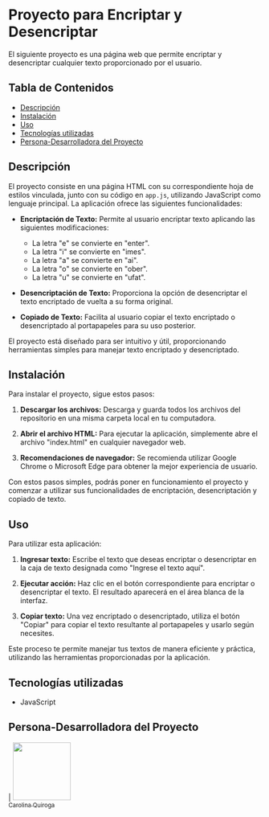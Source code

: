 # Proyecto para Encriptar y Desencriptar

El siguiente proyecto es una página web que permite encriptar y desencriptar cualquier texto proporcionado por el usuario.

## Tabla de Contenidos

- [Descripción](#descripción)
- [Instalación](#instalación)
- [Uso](#uso)
- [Tecnologías utilizadas](#tecnologías-utilizadas)
- [Persona-Desarrolladora del Proyecto](#personas-desarrolladores)


## Descripción

El proyecto consiste en una página HTML con su correspondiente hoja de estilos vinculada, junto con su código en `app.js`, utilizando JavaScript como lenguaje principal. La aplicación ofrece las siguientes funcionalidades:

- **Encriptación de Texto:** Permite al usuario encriptar texto aplicando las siguientes modificaciones:
  - La letra "e" se convierte en "enter".
  - La letra "i" se convierte en "imes".
  - La letra "a" se convierte en "ai".
  - La letra "o" se convierte en "ober".
  - La letra "u" se convierte en "ufat".

- **Desencriptación de Texto:** Proporciona la opción de desencriptar el texto encriptado de vuelta a su forma original.

- **Copiado de Texto:** Facilita al usuario copiar el texto encriptado o desencriptado al portapapeles para su uso posterior.

El proyecto está diseñado para ser intuitivo y útil, proporcionando herramientas simples para manejar texto encriptado y desencriptado.

## Instalación

Para instalar el proyecto, sigue estos pasos:

1. **Descargar los archivos:** Descarga y guarda todos los archivos del repositorio en una misma carpeta local en tu computadora.

2. **Abrir el archivo HTML:** Para ejecutar la aplicación, simplemente abre el archivo "index.html" en cualquier navegador web.

3. **Recomendaciones de navegador:** Se recomienda utilizar Google Chrome o Microsoft Edge para obtener la mejor experiencia de usuario.

Con estos pasos simples, podrás poner en funcionamiento el proyecto y comenzar a utilizar sus funcionalidades de encriptación, desencriptación y copiado de texto.

## Uso

Para utilizar esta aplicación:

1. **Ingresar texto:** Escribe el texto que deseas encriptar o desencriptar en la caja de texto designada como "Ingrese el texto aquí".

2. **Ejecutar acción:** Haz clic en el botón correspondiente para encriptar o desencriptar el texto. El resultado aparecerá en el área blanca de la interfaz.

3. **Copiar texto:** Una vez encriptado o desencriptado, utiliza el botón "Copiar" para copiar el texto resultante al portapapeles y usarlo según necesites.

Este proceso te permite manejar tus textos de manera eficiente y práctica, utilizando las herramientas proporcionadas por la aplicación.

## Tecnologías utilizadas

- JavaScript

## Persona-Desarrolladora del Proyecto
| [<img src="https://avatars.githubusercontent.com/u/37356058?v=4" width=115><br><sub>Carolina Quiroga</sub>](https://github.com/CaroQuiro)

